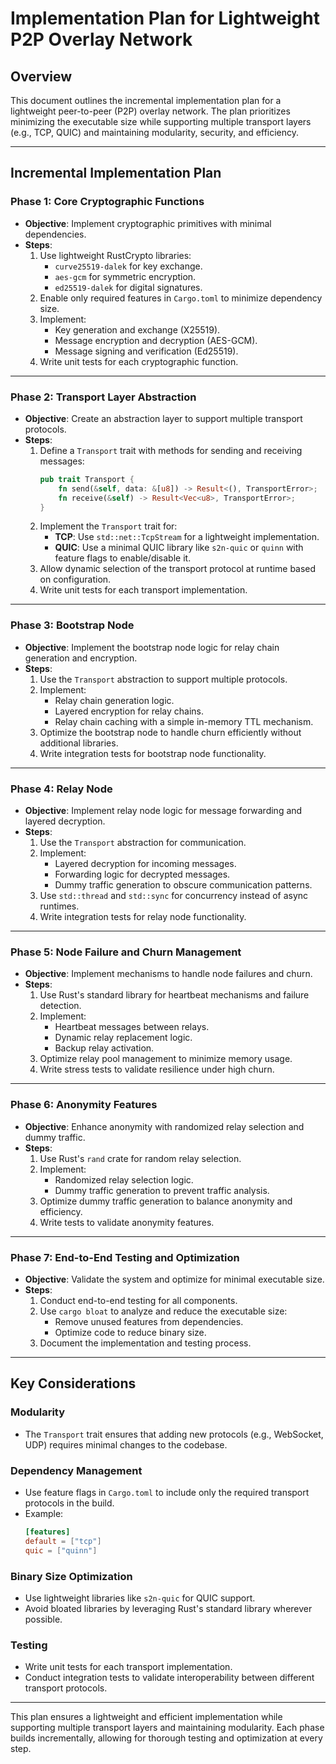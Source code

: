 # Implementation Plan for Lightweight P2P Overlay Network

## Overview
This document outlines the incremental implementation plan for a lightweight peer-to-peer (P2P) overlay network. The plan prioritizes minimizing the executable size while supporting multiple transport layers (e.g., TCP, QUIC) and maintaining modularity, security, and efficiency.

---

## Incremental Implementation Plan

### Phase 1: Core Cryptographic Functions
- **Objective**: Implement cryptographic primitives with minimal dependencies.
- **Steps**:
  1. Use lightweight RustCrypto libraries:
     - `curve25519-dalek` for key exchange.
     - `aes-gcm` for symmetric encryption.
     - `ed25519-dalek` for digital signatures.
  2. Enable only required features in `Cargo.toml` to minimize dependency size.
  3. Implement:
     - Key generation and exchange (X25519).
     - Message encryption and decryption (AES-GCM).
     - Message signing and verification (Ed25519).
  4. Write unit tests for each cryptographic function.

---

### Phase 2: Transport Layer Abstraction
- **Objective**: Create an abstraction layer to support multiple transport protocols.
- **Steps**:
  1. Define a `Transport` trait with methods for sending and receiving messages:
     ```rust
     pub trait Transport {
         fn send(&self, data: &[u8]) -> Result<(), TransportError>;
         fn receive(&self) -> Result<Vec<u8>, TransportError>;
     }
     ```
  2. Implement the `Transport` trait for:
     - **TCP**: Use `std::net::TcpStream` for a lightweight implementation.
     - **QUIC**: Use a minimal QUIC library like `s2n-quic` or `quinn` with feature flags to enable/disable it.
  3. Allow dynamic selection of the transport protocol at runtime based on configuration.
  4. Write unit tests for each transport implementation.

---

### Phase 3: Bootstrap Node
- **Objective**: Implement the bootstrap node logic for relay chain generation and encryption.
- **Steps**:
  1. Use the `Transport` abstraction to support multiple protocols.
  2. Implement:
     - Relay chain generation logic.
     - Layered encryption for relay chains.
     - Relay chain caching with a simple in-memory TTL mechanism.
  3. Optimize the bootstrap node to handle churn efficiently without additional libraries.
  4. Write integration tests for bootstrap node functionality.

---

### Phase 4: Relay Node
- **Objective**: Implement relay node logic for message forwarding and layered decryption.
- **Steps**:
  1. Use the `Transport` abstraction for communication.
  2. Implement:
     - Layered decryption for incoming messages.
     - Forwarding logic for decrypted messages.
     - Dummy traffic generation to obscure communication patterns.
  3. Use `std::thread` and `std::sync` for concurrency instead of async runtimes.
  4. Write integration tests for relay node functionality.

---

### Phase 5: Node Failure and Churn Management
- **Objective**: Implement mechanisms to handle node failures and churn.
- **Steps**:
  1. Use Rust's standard library for heartbeat mechanisms and failure detection.
  2. Implement:
     - Heartbeat messages between relays.
     - Dynamic relay replacement logic.
     - Backup relay activation.
  3. Optimize relay pool management to minimize memory usage.
  4. Write stress tests to validate resilience under high churn.

---

### Phase 6: Anonymity Features
- **Objective**: Enhance anonymity with randomized relay selection and dummy traffic.
- **Steps**:
  1. Use Rust's `rand` crate for random relay selection.
  2. Implement:
     - Randomized relay selection logic.
     - Dummy traffic generation to prevent traffic analysis.
  3. Optimize dummy traffic generation to balance anonymity and efficiency.
  4. Write tests to validate anonymity features.

---

### Phase 7: End-to-End Testing and Optimization
- **Objective**: Validate the system and optimize for minimal executable size.
- **Steps**:
  1. Conduct end-to-end testing for all components.
  2. Use `cargo bloat` to analyze and reduce the executable size:
     - Remove unused features from dependencies.
     - Optimize code to reduce binary size.
  3. Document the implementation and testing process.

---

## Key Considerations

### Modularity
- The `Transport` trait ensures that adding new protocols (e.g., WebSocket, UDP) requires minimal changes to the codebase.

### Dependency Management
- Use feature flags in `Cargo.toml` to include only the required transport protocols in the build.
- Example:
  ```toml
  [features]
  default = ["tcp"]
  quic = ["quinn"]
  ```

### Binary Size Optimization
- Use lightweight libraries like `s2n-quic` for QUIC support.
- Avoid bloated libraries by leveraging Rust's standard library wherever possible.

### Testing
- Write unit tests for each transport implementation.
- Conduct integration tests to validate interoperability between different transport protocols.

---

This plan ensures a lightweight and efficient implementation while supporting multiple transport layers and maintaining modularity. Each phase builds incrementally, allowing for thorough testing and optimization at every step.